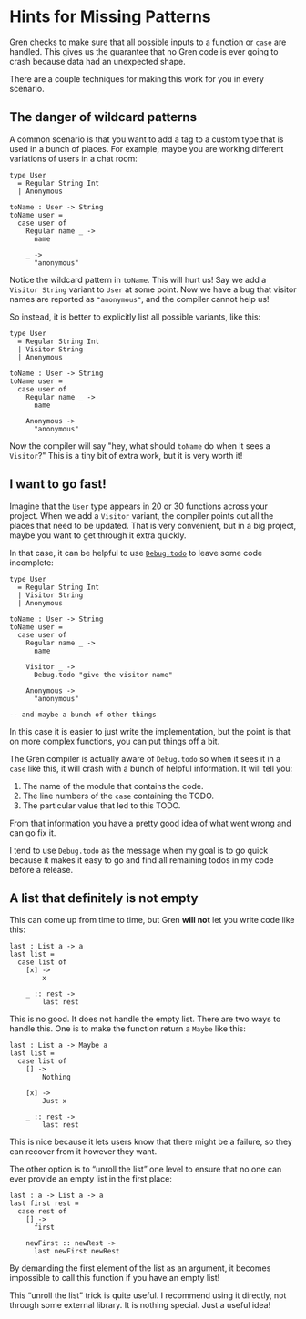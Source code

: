 # Hints for Missing Patterns

Gren checks to make sure that all possible inputs to a function or `case` are handled. This gives us the guarantee that no Gren code is ever going to crash because data had an unexpected shape.

There are a couple techniques for making this work for you in every scenario.

## The danger of wildcard patterns

A common scenario is that you want to add a tag to a custom type that is used in a bunch of places. For example, maybe you are working different variations of users in a chat room:

```gren
type User
  = Regular String Int
  | Anonymous

toName : User -> String
toName user =
  case user of
    Regular name _ ->
      name

    _ ->
      "anonymous"
```

Notice the wildcard pattern in `toName`. This will hurt us! Say we add a `Visitor String` variant to `User` at some point. Now we have a bug that visitor names are reported as `"anonymous"`, and the compiler cannot help us!

So instead, it is better to explicitly list all possible variants, like this:

```gren
type User
  = Regular String Int
  | Visitor String
  | Anonymous

toName : User -> String
toName user =
  case user of
    Regular name _ ->
      name

    Anonymous ->
      "anonymous"
```

Now the compiler will say "hey, what should `toName` do when it sees a `Visitor`?" This is a tiny bit of extra work, but it is very worth it!

## I want to go fast!

Imagine that the `User` type appears in 20 or 30 functions across your project. When we add a `Visitor` variant, the compiler points out all the places that need to be updated. That is very convenient, but in a big project, maybe you want to get through it extra quickly.

In that case, it can be helpful to use [`Debug.todo`](https://package.gren-lang.org/packages/gren-lang/core/latest/Debug#todo) to leave some code incomplete:

```gren
type User
  = Regular String Int
  | Visitor String
  | Anonymous

toName : User -> String
toName user =
  case user of
    Regular name _ ->
      name

    Visitor _ ->
      Debug.todo "give the visitor name"

    Anonymous ->
      "anonymous"

-- and maybe a bunch of other things
```

In this case it is easier to just write the implementation, but the point is that on more complex functions, you can put things off a bit.

The Gren compiler is actually aware of `Debug.todo` so when it sees it in a `case` like this, it will crash with a bunch of helpful information. It will tell you:

1. The name of the module that contains the code.
2. The line numbers of the `case` containing the TODO.
3. The particular value that led to this TODO.

From that information you have a pretty good idea of what went wrong and can go fix it.

I tend to use `Debug.todo` as the message when my goal is to go quick because it makes it easy to go and find all remaining todos in my code before a release.

## A list that definitely is not empty

This can come up from time to time, but Gren **will not** let you write code like this:

```gren
last : List a -> a
last list =
  case list of
    [x] ->
        x

    _ :: rest ->
        last rest
```

This is no good. It does not handle the empty list. There are two ways to handle this. One is to make the function return a `Maybe` like this:

```gren
last : List a -> Maybe a
last list =
  case list of
    [] ->
        Nothing

    [x] ->
        Just x

    _ :: rest ->
        last rest
```

This is nice because it lets users know that there might be a failure, so they can recover from it however they want.

The other option is to “unroll the list” one level to ensure that no one can ever provide an empty list in the first place:

```gren
last : a -> List a -> a
last first rest =
  case rest of
    [] ->
      first

    newFirst :: newRest ->
      last newFirst newRest
```

By demanding the first element of the list as an argument, it becomes impossible to call this function if you have an empty list!

This “unroll the list” trick is quite useful. I recommend using it directly, not through some external library. It is nothing special. Just a useful idea!
